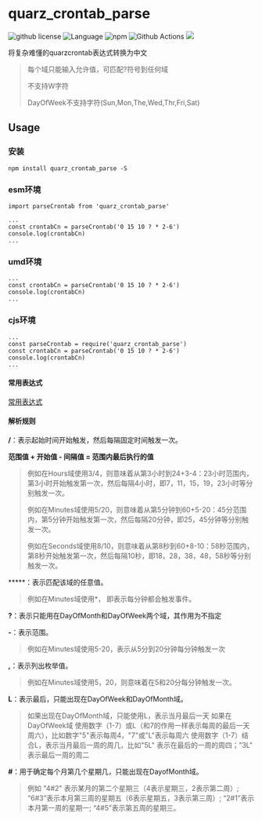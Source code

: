 # quarz_crontab_parse
![github license](https://img.shields.io/github/license/github-2013/quarz_crontab_parse)
![Language](https://img.shields.io/badge/language-typescript-brightgreen)
![npm](https://img.shields.io/npm/v/quarz_crontab_parse.svg?style=flat)
![Github Actions](https://github.com/github-2013/quarz_crontab_parse/actions/workflows/tests.yml/badge.svg)
![](https://img.shields.io/github/languages/top/github-2013/quarz_crontab_parse?logo=github)

将复杂难懂的quarzcrontab表达式转换为中文
>
> 每个域只能输入允许值，可匹配?符号到任何域
> 
> 不支持W字符
> 
> DayOfWeek不支持字符(Sun,Mon,The,Wed,Thr,Fri,Sat)
> 

## Usage

### 安装
```
npm install quarz_crontab_parse -S
```

### esm环境
```
import parseCrontab from 'quarz_crontab_parse'

...
const crontabCn = parseCrontab('0 15 10 ? * 2-6')
console.log(crontabCn)
...

```

### umd环境
```
...
const crontabCn = parseCrontab('0 15 10 ? * 2-6')
console.log(crontabCn)
...

```
### cjs环境
```
...
const parseCrontab = require('quarz_crontab_parse')
const crontabCn = parseCrontab('0 15 10 ? * 2-6')
console.log(crontabCn)
...

```

#### 常用表达式
 [常用表达式](./knowledge.md)

#### 解析规则

**/**：表示起始时间开始触发，然后每隔固定时间触发一次。

**范围值 + 开始值 - 间隔值 = 范围内最后执行的值**

> 例如在Hours域使用3/4，则意味着从第3小时到24+3-4：23小时范围内，第3小时开始触发第一次，然后每隔4小时，即7，11，15，19，23小时等分别触发一次。
>
> 例如在Minutes域使用5/20，则意味着从第5分钟到60+5-20：45分范围内，第5分钟开始触发第一次，然后每隔20分钟，即25，45分钟等分别触发一次。
>
> 例如在Seconds域使用8/10，则意味着从第8秒到60+8-10：58秒范围内，第8秒开始触发第一次，然后每隔10秒，即18，28，38，48，58秒等分别触发一次。

*****：表示匹配该域的任意值。
> 例如在Minutes域使用*， 即表示每分钟都会触发事件。

**?**：表示只能用在DayOfMonth和DayOfWeek两个域，其作用为不指定

**-**：表示范围。
> 例如在Minutes域使用5-20，表示从5分到20分钟每分钟触发一次

**,**：表示列出枚举值。
> 例如在Minutes域使用5，20，则意味着在5和20分每分钟触发一次。

**L**：表示最后，只能出现在DayOfWeek和DayOfMonth域。
> 如果出现在DayOfMonth域，只能使用L，表示当月最后一天
> 如果在DayOfWeek域 使用数字（1-7）或L（和7的作用一样表示每周的最后一天周六），比如数字"5"表示每周4，"7"或"L"表示每周六
> 使用数字（1-7）结合L，表示当月最后一周的周几，比如"5L" 表示在最后的一周的周四；"3L" 表示最后一周的周二

**#**：用于确定每个月第几个星期几，只能出现在DayofMonth域。 
> 例如 "4#2" 表示某月的第二个星期三（4表示星期三，2表示第二周）;
> “6#3”表示本月第三周的星期五（6表示星期五，3表示第三周）; “2#1”表示本月第一周的星期一; “4#5”表示第五周的星期三。
